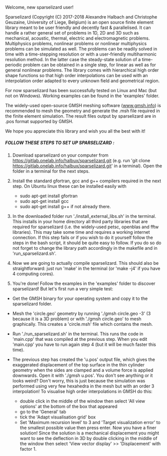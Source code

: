 Welcome, new sparselizard user!

Sparselizard (Copyright (C) 2017-2018 Alexandre Halbach and Christophe Geuzaine, University of Liege, Belgium)
is an open source finite element library meant to be user friendly and decently fast & parallelised.
It can handle a rather general set of problems in 1D, 2D and 3D such as mechanical, acoustic, thermal, electric and electromagnetic 
problems. Multiphysics problems, nonlinear problems or nonlinear multiphysics problems can be simulated as well.
The problems can be readily solved in time with a time-stepping resolution or with a user-friendly multiharmonic
resolution method. In the latter case the steady-state solution of a time-periodic problem can be obtained 
in a single step, for linear as well as for general nonlinear problems.
The library comes with hierarchical high order shape functions so that high order interpolations can be 
used with an interpolation order adapted to every unknown field and geometrical region.

For now sparselizard has been successfully tested on Linux and Mac (but not on Windows).
Working examples can be found in the 'examples' folder.

The widely-used open-source GMSH meshing software (www.gmsh.info) is recommended to mesh the geometry
and generate the .msh file required in the finite element simulation. The result files output by 
sparselizard are in .pos format supported by GMSH.

We hope you appreciate this library and wish you all the best with it!


##### FOLLOW THESE STEPS TO SET UP SPARSELIZARD :

1. Download sparselizard on your computer from https://gitlab.onelab.info/halbux/sparselizard.git 
	(e.g. run 'git clone https://gitlab.onelab.info/halbux/sparselizard.git' in a terminal).
	Open the folder in a terminal for the next steps.
	
2. Install the standard gfortran, gcc and g++ compilers required in the next step.
	On Ubuntu linux these can be installed easily with
	- sudo apt-get install gfortran
	- sudo apt-get install gcc
	- sudo apt-get install g++
	if not already there.

3. In the downloaded folder run './install_external_libs.sh' in the terminal.
	This installs in your home directory all third party libraries that are required for sparselizard
	(i.e. the widely-used petsc, openblas and fftw libraries). This may take some time and requires
	a working internet connection.
	If this step fails or if you wish to do it yourself follow the steps in the bash script,
	it should be quite easy to follow. If you do so do not forget to change the library path accordingly
	in the makefile and in 'run_sparselizard.sh'.

4. Now we are going to actually compile sparselizard. This should also be straightforward: just run 'make'
	in the terminal (or 'make -j4' if you have 4 computing cores).
	
5. You're done! Follow the examples in the 'examples' folder to discover sparselizard! But let's first 
	run a very simple test:
	
- Get the GMSH binary for your operating system and copy it to the sparselizard folder.
- Mesh the 'circle.geo' geometry by running './gmsh circle.geo -3' (3 because it is a 3D problem) or
		with './gmsh circle.geo' to mesh graphically. This creates a 'circle.msh' file which contains the mesh.
- Run './run_sparselizard.sh' in the terminal. This runs the code in 'main.cpp' that was compiled at the 
		previous step. When you edit 'main.cpp' you have to run again step 4 (but it will be much faster this time). 
- The previous step has created the 'u.pos' output file, which gives the exaggerated displacement of the top 
        surface in the thin cylinder geometry when the sides are clamped and a volume force is applied downwards. 
		Open it with './gmsh u.pos'. 
		You don't see anything or it looks weird? Don't worry, this is just because the simulation was performed 
		using very few hexahedra in the mesh but with an order 3 interpolation! 
		To visualise high order interpolations in GMSH do this: 
		
    - double click in the middle of the window then select 'All view options' at the bottom of the box that appeared
    - go to the 'General' tab
    - tick the 'Adapt visualisation grid' box
    - Set 'Maximum recursion level' to 3 and 'Target visualization error' to the smallest possible value then 
        press enter. Now you have a finer solution! Since the solution is a mechanical displacement you might 
        want to see the deflection in 3D by double clicking in the middle of the window then select 
        'View vector display' >> 'Displacement' with factor 1.
		
		
		
